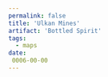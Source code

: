 ```yaml
---
permalink: false
title: 'Ulkan Mines'
artifact: 'Bottled Spirit'
tags:
  - maps
date:
 0006-00-00
---
```

